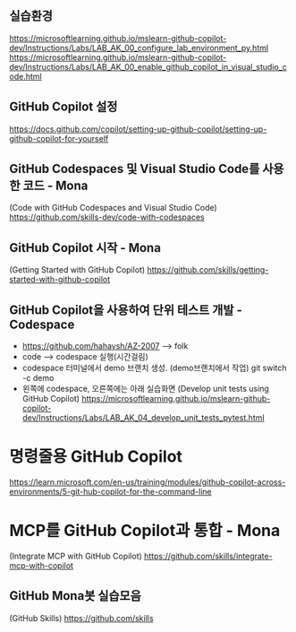## 실습환경
https://microsoftlearning.github.io/mslearn-github-copilot-dev/Instructions/Labs/LAB_AK_00_configure_lab_environment_py.html
https://microsoftlearning.github.io/mslearn-github-copilot-dev/Instructions/Labs/LAB_AK_00_enable_github_copilot_in_visual_studio_code.html

## GitHub Copilot 설정
https://docs.github.com/copilot/setting-up-github-copilot/setting-up-github-copilot-for-yourself

## GitHub Codespaces 및 Visual Studio Code를 사용한 코드 - Mona
(Code with GitHub Codespaces and Visual Studio Code)
https://github.com/skills-dev/code-with-codespaces

## GitHub Copilot 시작 - Mona
(Getting Started with GitHub Copilot)
https://github.com/skills/getting-started-with-github-copilot

## GitHub Copilot을 사용하여 단위 테스트 개발 - Codespace
- https://github.com/hahaysh/AZ-2007  --> folk
- code --> codespace 실행(시간걸림)
- codespace 터미널에서 demo 브랜치 생성. (demo브랜치에서 작업)
    git switch -c demo
- 왼쪽에 codespace, 오른쪽에는 아래 실습화면
(Develop unit tests using GitHub Copilot)
https://microsoftlearning.github.io/mslearn-github-copilot-dev/Instructions/Labs/LAB_AK_04_develop_unit_tests_pytest.html

# 명령줄용 GitHub Copilot
https://learn.microsoft.com/en-us/training/modules/github-copilot-across-environments/5-git-hub-copilot-for-the-command-line


# MCP를 GitHub Copilot과 통합 - Mona
(Integrate MCP with GitHub Copilot)
https://github.com/skills/integrate-mcp-with-copilot


## GitHub Mona봇 실습모음
(GitHub Skills)
https://github.com/skills